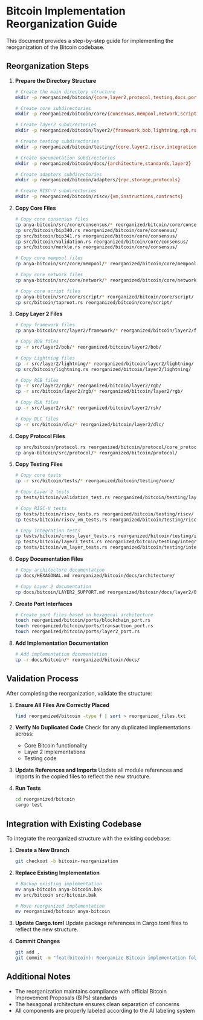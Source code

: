 # Bitcoin Implementation Reorganization Guide

This document provides a step-by-step guide for implementing the reorganization of the Bitcoin codebase.

## Reorganization Steps

1. **Prepare the Directory Structure**

   ```bash
   # Create the main directory structure
   mkdir -p reorganized/bitcoin/{core,layer2,protocol,testing,docs,ports,adapters,riscv,security}
   
   # Create core subdirectories
   mkdir -p reorganized/bitcoin/core/{consensus,mempool,network,script}
   
   # Create layer2 subdirectories
   mkdir -p reorganized/bitcoin/layer2/{framework,bob,lightning,rgb,rsk,dlc,taproot_assets}
   
   # Create testing subdirectories
   mkdir -p reorganized/bitcoin/testing/{core,layer2,riscv,integration}
   
   # Create documentation subdirectories
   mkdir -p reorganized/bitcoin/docs/{architecture,standards,layer2}
   
   # Create adapters subdirectories
   mkdir -p reorganized/bitcoin/adapters/{rpc,storage,protocols}
   
   # Create RISC-V subdirectories
   mkdir -p reorganized/bitcoin/riscv/{vm,instructions,contracts}
   ```

2. **Copy Core Files**

   ```bash
   # Copy core consensus files
   cp anya-bitcoin/src/core/consensus/* reorganized/bitcoin/core/consensus/
   cp src/bitcoin/bip340.rs reorganized/bitcoin/core/consensus/
   cp src/bitcoin/bip341.rs reorganized/bitcoin/core/consensus/
   cp src/bitcoin/validation.rs reorganized/bitcoin/core/consensus/
   cp src/bitcoin/merkle.rs reorganized/bitcoin/core/consensus/
   
   # Copy core mempool files
   cp anya-bitcoin/src/core/mempool/* reorganized/bitcoin/core/mempool/
   
   # Copy core network files
   cp anya-bitcoin/src/core/network/* reorganized/bitcoin/core/network/
   
   # Copy core script files
   cp anya-bitcoin/src/core/script/* reorganized/bitcoin/core/script/
   cp src/bitcoin/taproot.rs reorganized/bitcoin/core/script/
   ```

3. **Copy Layer 2 Files**

   ```bash
   # Copy framework files
   cp anya-bitcoin/src/layer2/framework/* reorganized/bitcoin/layer2/framework/
   
   # Copy BOB files
   cp -r src/layer2/bob/* reorganized/bitcoin/layer2/bob/
   
   # Copy Lightning files
   cp -r src/layer2/lightning/* reorganized/bitcoin/layer2/lightning/
   cp src/bitcoin/lightning.rs reorganized/bitcoin/layer2/lightning/
   
   # Copy RGB files
   cp -r src/layer2/rgb/* reorganized/bitcoin/layer2/rgb/
   cp -r src/bitcoin/layer2/rgb/* reorganized/bitcoin/layer2/rgb/
   
   # Copy RSK files
   cp -r src/layer2/rsk/* reorganized/bitcoin/layer2/rsk/
   
   # Copy DLC files
   cp -r src/bitcoin/dlc/* reorganized/bitcoin/layer2/dlc/
   ```

4. **Copy Protocol Files**

   ```bash
   cp src/bitcoin/protocol.rs reorganized/bitcoin/protocol/core_protocol.rs
   cp anya-bitcoin/src/protocol/* reorganized/bitcoin/protocol/
   ```

5. **Copy Testing Files**

   ```bash
   # Copy core tests
   cp -r src/bitcoin/tests/* reorganized/bitcoin/testing/core/
   
   # Copy Layer 2 tests
   cp tests/bitcoin/validation_test.rs reorganized/bitcoin/testing/layer2/
   
   # Copy RISC-V tests
   cp tests/bitcoin/riscv_tests.rs reorganized/bitcoin/testing/riscv/
   cp tests/bitcoin/riscv_vm_tests.rs reorganized/bitcoin/testing/riscv/
   
   # Copy integration tests
   cp tests/bitcoin/cross_layer_tests.rs reorganized/bitcoin/testing/integration/
   cp tests/bitcoin/layer3_tests.rs reorganized/bitcoin/testing/integration/
   cp tests/bitcoin/vm_layer_tests.rs reorganized/bitcoin/testing/integration/
   ```

6. **Copy Documentation Files**

   ```bash
   # Copy architecture documentation
   cp docs/HEXAGONAL.md reorganized/bitcoin/docs/architecture/
   
   # Copy Layer 2 documentation
   cp docs/bitcoin/LAYER2_SUPPORT.md reorganized/bitcoin/docs/layer2/OVERVIEW.md
   ```

7. **Create Port Interfaces**

   ```bash
   # Create port files based on hexagonal architecture
   touch reorganized/bitcoin/ports/blockchain_port.rs
   touch reorganized/bitcoin/ports/transaction_port.rs
   touch reorganized/bitcoin/ports/layer2_port.rs
   ```

8. **Add Implementation Documentation**

   ```bash
   # Add implementation documentation
   cp -r docs/bitcoin/* reorganized/bitcoin/docs/
   ```

## Validation Process

After completing the reorganization, validate the structure:

1. **Ensure All Files Are Correctly Placed**

   ```bash
   find reorganized/bitcoin -type f | sort > reorganized_files.txt
   ```

2. **Verify No Duplicated Code**
   Check for any duplicated implementations across:
   - Core Bitcoin functionality
   - Layer 2 implementations
   - Testing code

3. **Update References and Imports**
   Update all module references and imports in the copied files to reflect the new structure.

4. **Run Tests**

   ```bash
   cd reorganized/bitcoin
   cargo test
   ```

## Integration with Existing Codebase

To integrate the reorganized structure with the existing codebase:

1. **Create a New Branch**

   ```bash
   git checkout -b bitcoin-reorganization
   ```

2. **Replace Existing Implementation**

   ```bash
   # Backup existing implementation
   mv anya-bitcoin anya-bitcoin.bak
   mv src/bitcoin src/bitcoin.bak
   
   # Move reorganized implementation
   mv reorganized/bitcoin anya-bitcoin
   ```

3. **Update Cargo.toml**
   Update package references in Cargo.toml files to reflect the new structure.

4. **Commit Changes**

   ```bash
   git add .
   git commit -m "feat(bitcoin): Reorganize Bitcoin implementation following hexagonal architecture"
   ```

## Additional Notes

- The reorganization maintains compliance with official Bitcoin Improvement Proposals (BIPs) standards
- The hexagonal architecture ensures clean separation of concerns
- All components are properly labeled according to the AI labeling system 

